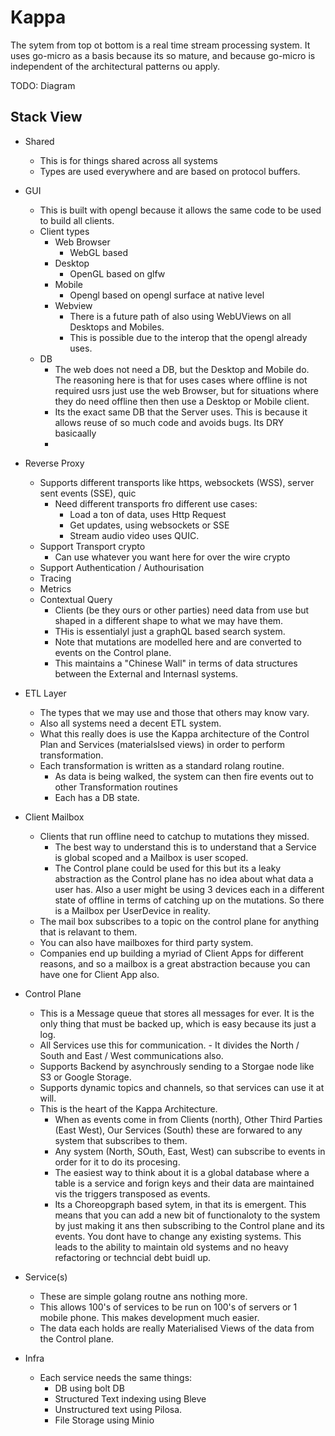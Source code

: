 # Kappa

The sytem from top ot bottom is a real time stream processing system.
It uses go-micro as a basis because its so mature, and because go-micro is independent of the architectural patterns ou apply.

TODO: Diagram

## Stack View

- Shared
	- This is for things shared across all systems
	- Types are used everywhere and are based on protocol buffers.

- GUI
	- This is built with opengl because it allows the same code to be used to build all clients.
	- Client types
		- Web Browser
			- WebGL based
		- Desktop
			- OpenGL based on glfw
		- Mobile
			- Opengl based on opengl surface at native level
		- Webview
			- There is a future path of also using WebUViews on all Desktops and Mobiles.
			- This is possible due to the interop that the opengl already uses.
	- DB
		- The web does not need a DB, but the Desktop and Mobile do. The reasoning here is that for uses cases where offline is not required usrs just use the web Browser, but for situations where they do need offline then then use a Desktop or Mobile client.
		- Its the exact same DB that the Server uses. This is because it allows reuse of so much code and avoids bugs. Its DRY basicaally
		- 

- Reverse Proxy
	- Supports different transports like https, websockets (WSS), server sent events (SSE), quic
		- Need different transports fro different use cases:
			- Load a ton of data, uses Http Request
			- Get updates, using websockets or SSE
			- Stream audio video uses QUIC.
	- Support Transport crypto
		- Can use whatever you want here for over the wire crypto
	- Support Authentication / Authourisation
	- Tracing
	- Metrics
	- Contextual Query
		- Clients (be they ours or other parties) need data from use but shaped in a different shape to what we may have them.
		- THis is essentialyl just a graphQL based search system.
		- Note that mutations are modelled here and are converted to events on the Control plane.
		- This maintains a "Chinese Wall" in terms of data structures between the External and Internasl systems.

- ETL Layer
	- The types that we may use and those that others may know vary.
	- Also all systems need a decent ETL system.
	- What this really does is use the Kappa architecture of the Control Plan and Services (materialsIsed views) in order to perform transformation.
	- Each transformation is written as a standard rolang routine.
		- As data is being walked, the system can then fire events out to other Transformation routines
		- Each has a DB state.

- Client Mailbox
	- Clients that run offline need to catchup to mutations they missed.
		- The best way to understand this is to understand that a Service is global scoped and a Mailbox is user scoped.
		- The Control plane could be used for this but its a leaky abstraction as the Control plane has no idea about what data a user has. Also a user might be using 3 devices each in a different state of offline in terms of catching up on the mutations. So there is a Mailbox per UserDevice in reality.
	- The mail box subscribes to a topic on the control plane for anything that is relavant to them.
	- You can also have mailboxes for third party system.
	- Companies end up building a myriad of Client Apps for different reasons, and so a mailbox is a great abstraction because you can have one for Client App also.
	
- Control Plane
	- This is a Message queue that stores all messages for ever. It is the only thing that must be backed up, which is easy because its just a log.
	- All Services use this for communication. 	- It divides the North / South and East / West communications also.
	- Supports Backend by asynchrously sending to a Storgae node like S3 or Google Storage.
	- Supports dynamic topics and channels, so that services can use it at will.
	- This is the heart of the Kappa Architecture. 
		- When as events come in from Clients (north), Other Third Parties (East West), Our Services (South) these are forwared to any system that subscribes to them.
		- Any system (North, SOuth, East, West) can subscribe to events in order for it to do its procesing.
		- The easiest way to think about it is a global database where a table is a service and forign keys and their data are maintained vis the triggers transposed as events.
		- Its a Choreopgraph based sytem, in that its is emergent. This means that you can add a new bit of functionaloty to the system by just making it ans then subscribing to the Control plane and its events. You dont have to change any existing systems. This leads to the ability to maintain old systems and no heavy refactoring or techncial debt buidl up.
	

- Service(s)
	- These are simple golang routne ans nothing more.
	- This allows 100's of services to be run on 100's of servers or 1 mobile phone. This makes development much easier.
	- The data each holds are really Materialised Views of the data from the Control plane.

- Infra
	- Each service needs the same things:
		- DB using bolt DB
		- Structured Text indexing using Bleve
		- Unstructured text using Pilosa.
		- File Storage using Minio